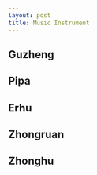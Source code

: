 ```yaml
---
layout: post
title: Music Instrument
---
```


## Guzheng

## Pipa

## Erhu

## Zhongruan

## Zhonghu
